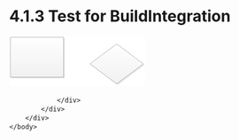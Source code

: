<html dir="LTR" xmlns:mshelp="http://msdn.microsoft.com/mshelp" xmlns:ddue="http://ddue.schemas.microsoft.com/authoring/2003/5" xmlns:xlink="http://www.w3.org/1999/xlink" xmlns:tool="http://www.microsoft.com/tooltip">
    <head>
        <meta http-equiv="Content-Type" content="text/html; CHARSET=utf-8"></meta>
        <meta name="save" content="history"></meta>
        <title>4.1.3 Test for BuildIntegration</title>
        <xml>
            <mshelp:toctitle title="4.1.3 Test for BuildIntegration"></mshelp:toctitle>
            <mshelp:rltitle title="[MS-CANARYBLOCK]: Test for BuildIntegration"></mshelp:rltitle>
            <mshelp:keyword index="A" term="087d22a9-e79a-4889-8a23-f778c049e563"></mshelp:keyword>
            <mshelp:attr name="DCSext.ContentType" value="open specification"></mshelp:attr>
            <mshelp:attr name="AssetID" value="087d22a9-e79a-4889-8a23-f778c049e563"></mshelp:attr>
            <mshelp:attr name="TopicType" value="kbRef"></mshelp:attr>
            <mshelp:attr name="DCSext.Title" value="[MS-CANARYBLOCK]: Test for BuildIntegration" />
        </xml>
    </head>
    <body>
        <div id="header">
            <h1 class="heading">4.1.3 Test for BuildIntegration</h1>
        </div>
        <div id="mainSection">
            <div id="mainBody">
                <div id="allHistory" class="saveHistory"></div>
                <div id="sectionSection0" class="section" name="collapseableSection">
                    

<p><img id="MS-CANARYBLOCK_pictc54b25a6-d57f-45e4-8d48-1b19cd24d049.png" src="MS-CANARYBLOCK_files/image018.png"></p>


                </div>
            </div>
        </div>
    </body>
</html>